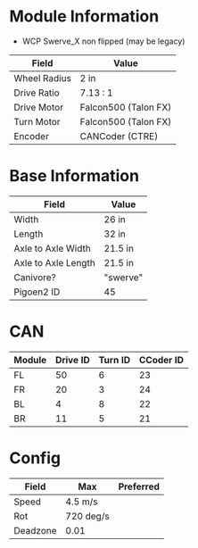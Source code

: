 # Module Information

- WCP Swerve_X non flipped (may be legacy)

| Field | Value |
|-------|-------|
| Wheel Radius | 2 in |
| Drive Ratio | 7.13 : 1 |
| Drive Motor | Falcon500 (Talon FX) |
| Turn Motor | Falcon500 (Talon FX) |
| Encoder | CANCoder (CTRE) |

# Base Information

| Field | Value |
|-------|-------|
| Width | 26 in |
| Length | 32 in |
| Axle to Axle Width | 21.5 in |
| Axle to Axle Length | 21.5 in |
| Canivore? | "swerve" |
| Pigoen2 ID | 45 |

# CAN

| Module | Drive ID | Turn ID | CCoder ID |
|--|--|--|--|
| FL | 50 | 6 | 23 |
| FR | 20 | 3 | 24 |
| BL | 4 | 8 | 22 |
| BR | 11 | 5 | 21 |

# Config

| Field | Max | Preferred |
| --- | -- | -- |
| Speed | 4.5 m/s |
| Rot | 720 deg/s |
| Deadzone | 0.01 |


